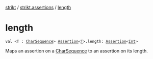 [strikt](../index.md) / [strikt.assertions](index.md) / [length](./length.md)

# length

`val <T : `[`CharSequence`](https://kotlinlang.org/api/latest/jvm/stdlib/kotlin/-char-sequence/index.html)`> `[`Assertion`](../strikt.api/-assertion/index.md)`<`[`T`](length.md#T)`>.length: `[`Assertion`](../strikt.api/-assertion/index.md)`<`[`Int`](https://kotlinlang.org/api/latest/jvm/stdlib/kotlin/-int/index.html)`>`

Maps an assertion on a [CharSequence](https://kotlinlang.org/api/latest/jvm/stdlib/kotlin/-char-sequence/index.html) to an assertion on its length.

